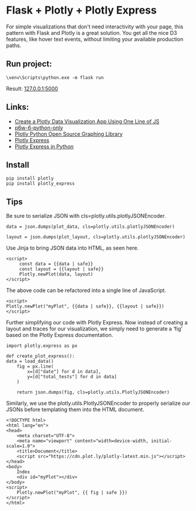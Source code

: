 # Flask + Plotly + Plotly Express

For simple visualizations that don't need interactivity with your page, this pattern with Flask and Plotly is a great
solution. You get all the nice D3 features, like hover text events, without limiting your available production paths.

## Run project:

``` 
\venv\Scripts\python.exe -m flask run
```

Result: [127.0.0.1:5000](http://127.0.0.1:5000/)

## Links:

* [Create a Plotly Data Visualization App Using One Line of JS](https://towardsdatascience.com/create-a-plotly-data-visualization-app-using-one-line-of-js-b1865391faa4)
* [p6w-6-python-only](https://github.com/edkrueger/p6w-6-python-only)
* [Plotly Python Open Source Graphing Library](https://plotly.com/python/)
* [Plotly Express](https://github.com/plotly/plotly_express)
* [Plotly Express in Python](https://plotly.com/python/plotly-express/)

## Install

``` 
pip install plotly
pip install plotly_express
```

## Tips

Be sure to serialize JSON with cls=plotly.utils.plotlyJSONEncoder.

``` 
data = json.dumps(plot_data, cls=plotly.utils.plotlyJSONEncoder)

layout = json.dumps(plot_layout, cls=plotly.utils.plotlyJSONEncoder)
```

Use Jinja to bring JSON data into HTML, as seen here.

``` 
<script>
     const data = {{data | safe}}
     const layout = {{layout | safe}}
     Plotly.newPlot(data, layout)
</script>
```

The above code can be refactored into a single line of JavaScript.

``` 
<script>
Plotly.newPlot("myPlot", {{data | safe}}, {{layout | safe}})
</script>
```

Further simplifying our code with Plotly Express. Now instead of creating a layout and traces for our visualization, we
simply need to generate a ‘fig’ based on the Plotly Express documentation.

```
import plotly.express as px

def create_plot_express():
data = load_data()
    fig = px.line(
        x=[d["date"] for d in data],
        y=[d["total_tests"] for d in data]
    )
    
    return json.dumps(fig, cls=plotly.utils.PlotlyJSONEncoder)
```

Similarly, we use the plotly.utils.PlotlyJSONEncoder to properly serialize our JSONs before templating them into the
HTML document.

``` 
<!DOCTYPE html>
<html lang="en">
<head>
    <meta charset="UTF-8">
    <meta name="viewport" content="width=device-width, initial-scale=1.0">
    <title>Document</title>
    <script src="https://cdn.plot.ly/plotly-latest.min.js"></script>
</head>
<body>
    Index
    <div id="myPlot"></div>
</body>
<script>
    Plotly.newPlot("myPlot", {{ fig | safe }})
</script>
</html>
```